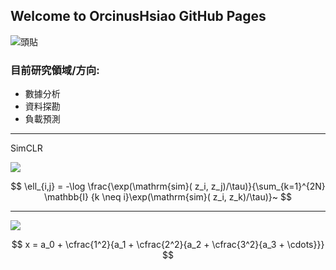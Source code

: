 ## Welcome to OrcinusHsiao GitHub Pages

![頭貼](https://avatars.githubusercontent.com/u/40197751?s=460&u=9a3d416adaba4f1d690094704be90deb9896c57e&v=4)

### 目前研究領域/方向:
  - 數據分析
  - 資料探勘
  - 負載預測

-------------
SimCLR

![](https://i.imgur.com/ITbyWoN.png)

$$
\ell_{i,j} = -\log \frac{\exp(\mathrm{sim}( z_i,  z_j)/\tau)}{\sum_{k=1}^{2N} \mathbb{I} {k \neq i}\exp(\mathrm{sim}( z_i,  z_k)/\tau)}~
$$

--------------------------------------------------



![](https://latex.codecogs.com/svg.latex?\Large&space;x=a_0+\cfrac{1^2}{a_1+\cfrac{2^2}{a_2+\cdots}})

<script type="text/javascript" src="https://cdn.mathjax.org/mathjax/latest/MathJax.js?config=TeX-MML-AM_CHTML"></script>
$$
x = a_0 + \cfrac{1^2}{a_1
          + \cfrac{2^2}{a_2
          + \cfrac{3^2}{a_3
          + \cdots}}}
$$

